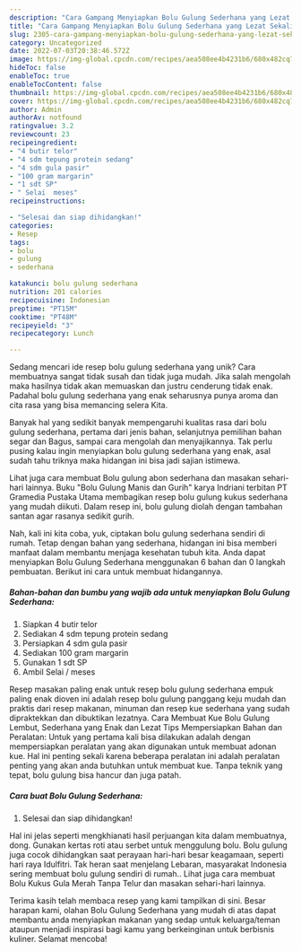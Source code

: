 ```yaml
---
description: "Cara Gampang Menyiapkan Bolu Gulung Sederhana yang Lezat Sekali"
title: "Cara Gampang Menyiapkan Bolu Gulung Sederhana yang Lezat Sekali"
slug: 2305-cara-gampang-menyiapkan-bolu-gulung-sederhana-yang-lezat-sekali
category: Uncategorized
date: 2022-07-03T20:38:46.572Z
image: https://img-global.cpcdn.com/recipes/aea508ee4b4231b6/680x482cq70/bolu-gulung-sederhana-foto-resep-utama.jpg
hideToc: false
enableToc: true
enableTocContent: false
thumbnail: https://img-global.cpcdn.com/recipes/aea508ee4b4231b6/680x482cq70/bolu-gulung-sederhana-foto-resep-utama.jpg
cover: https://img-global.cpcdn.com/recipes/aea508ee4b4231b6/680x482cq70/bolu-gulung-sederhana-foto-resep-utama.jpg
author: Admin
authorAv: notfound
ratingvalue: 3.2
reviewcount: 23
recipeingredient:
- "4 butir telor"
- "4 sdm tepung protein sedang"
- "4 sdm gula pasir"
- "100 gram margarin"
- "1 sdt SP"
- " Selai  meses"
recipeinstructions:

- "Selesai dan siap dihidangkan!"
categories:
- Resep
tags:
- bolu
- gulung
- sederhana

katakunci: bolu gulung sederhana 
nutrition: 201 calories
recipecuisine: Indonesian
preptime: "PT15M"
cooktime: "PT48M"
recipeyield: "3"
recipecategory: Lunch

---
```





Sedang mencari ide resep bolu gulung sederhana yang unik? Cara membuatnya sangat tidak susah dan tidak juga mudah. Jika salah mengolah maka hasilnya tidak akan memuaskan dan justru cenderung tidak enak. Padahal bolu gulung sederhana yang enak seharusnya punya aroma dan cita rasa yang bisa memancing selera Kita.





Banyak hal yang sedikit banyak mempengaruhi kualitas rasa dari bolu gulung sederhana, pertama dari jenis bahan, selanjutnya pemilihan bahan segar dan Bagus, sampai cara mengolah dan menyajikannya. Tak perlu pusing kalau ingin menyiapkan bolu gulung sederhana yang enak,      asal sudah tahu triknya maka hidangan ini bisa jadi sajian istimewa.














Lihat juga cara membuat Bolu gulung abon sederhana dan masakan sehari-hari lainnya. Buku &#34;Bolu Gulung Manis dan Gurih&#34; karya Indriani terbitan PT Gramedia Pustaka Utama membagikan resep bolu gulung kukus sederhana yang mudah diikuti. Dalam resep ini, bolu gulung diolah dengan tambahan santan agar rasanya sedikit gurih.






Nah, kali ini kita coba, yuk, ciptakan bolu gulung sederhana sendiri di rumah. Tetap dengan bahan yang sederhana, hidangan ini bisa memberi manfaat dalam membantu menjaga kesehatan tubuh kita. Anda dapat menyiapkan Bolu Gulung Sederhana menggunakan 6 bahan dan 0 langkah pembuatan. Berikut ini cara untuk membuat hidangannya.

<!--inarticleads1-->

##### Bahan-bahan dan bumbu yang wajib ada untuk menyiapkan Bolu Gulung Sederhana:

1. Siapkan 4 butir telor
1. Sediakan 4 sdm tepung protein sedang
1. Persiapkan 4 sdm gula pasir
1. Sediakan 100 gram margarin
1. Gunakan 1 sdt SP
1. Ambil  Selai / meses


Resep masakan paling enak untuk resep bolu gulung sederhana empuk paling enak dioven ini adalah resep bolu gulung panggang keju mudah dan praktis dari resep makanan, minuman dan resep kue sederhana yang sudah dipraktekkan dan dibuktikan lezatnya. Cara Membuat Kue Bolu Gulung Lembut, Sederhana yang Enak dan Lezat Tips Mempersiapkan Bahan dan Peralatan: Untuk yang pertama kali bisa dilakukan adalah dengan mempersiapkan peralatan yang akan digunakan untuk membuat adonan kue. Hal ini penting sekali karena beberapa peralatan ini adalah peralatan penting yang akan anda butuhkan untuk membuat kue. Tanpa teknik yang tepat, bolu gulung bisa hancur dan juga patah. 

<!--inarticleads2-->

##### Cara buat Bolu Gulung Sederhana:


1. Selesai dan siap dihidangkan!

Hal ini jelas seperti mengkhianati hasil perjuangan kita dalam membuatnya, dong. Gunakan kertas roti atau serbet untuk menggulung bolu. Bolu gulung juga cocok dihidangkan saat perayaan hari-hari besar keagamaan, seperti hari raya Idulfitri. Tak heran saat menjelang Lebaran, masyarakat Indonesia sering membuat bolu gulung sendiri di rumah.. Lihat juga cara membuat Bolu Kukus Gula Merah Tanpa Telur dan masakan sehari-hari lainnya. 

Terima kasih telah membaca resep yang kami tampilkan di sini. Besar harapan kami, olahan Bolu Gulung Sederhana yang mudah di atas dapat membantu anda menyiapkan makanan yang sedap untuk keluarga/teman ataupun menjadi inspirasi bagi kamu yang berkeinginan untuk berbisnis kuliner. Selamat mencoba!
